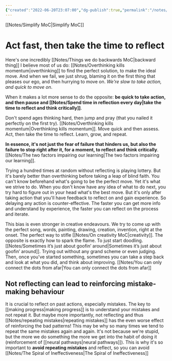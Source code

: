 ```yaml
---
{"created":"2022-06-20T23:07:00","dg-publish":true,"permalink":"/notes/act-fast-then-take-the-time-to-reflect/","dgPassFrontmatter":true,"updated":"2024-12-22T16:24:17.265+01:00"}
---
```


[[Notes/Simplify MoC\|Simplify MoC]]
# Act fast, then take the time to reflect

Here's one incredibly [[Notes/Things we do backwards MoC\|backward thing]] I believe most of us do: [[Notes/Overthinking kills momentum\|overthinking]] to find the perfect solution, to make the ideal move. And when we fail, we just shrug, blaming it on the first thing that pleases our ego, and then hurrying to move on. 
*We're slow to take action, and quick to move on*.

When it makes a lot more sense to do the opposite: **be quick to take action, and then pause and [[Notes/Spend time in reflection every day\|take the time to reflect and think critically]]**.

Don't spend ages thinking hard, then jump and pray (that you nailed it perfectly on the first try). [[Notes/Overthinking kills momentum\|Overthinking kills momentum]]. Move quick and then assess. Act, then take the time to reflect. Learn, grow, and repeat.

**In essence, it's not just the fear of failure that hinders us, but also the failure to stop right after it, for a moment, to reflect and think critically**.
[[Notes/The two factors impairing our learning\|The two factors impairing our learning]].

Trying a hundred times at random without reflecting is playing lottery. But it's barely better than overthinking before taking a leap of blind faith.
You can't know beforehand what's going to be the perfect move. Yet it's what we strive to do. When you don't know have any idea of what to do next, you try hard to figure out in your head what's the best move. But it's only after taking action that you'll have feedback to reflect on and gain experience. So delaying any action is counter-effective. The faster you can get more info and understand by experience, the faster you can reflect on the process and iterate.

This bias is even stronger in creative endeavours. We try to come up with the perfect song, words, painting, drawing, creation, invention, right at the onset. The perfect way to stifle [[Notes/On creativity MoC\|creativity]]. The opposite is exactly how to spark the flame. To just start doodling. [[Notes/Sometimes it’s just about goofin’ around\|Sometimes it’s just about goofin’ around]]. Trying out without any grand scheme or even judging. Then, once you've started something, sometimes you can take a step back and look at what you did, and think about improving. [[Notes/You can only connect the dots from afar\|You can only connect the dots from afar]]
## Not reflecting can lead to reinforcing mistake-making behaviour
It is crucial to reflect on past actions, especially mistakes. The key to [[making progress\|making progress]] is to understand your mistakes and not repeat it. But maybe more importantly, not reflecting and thus [[Notes/repeating mistakes\|repeating mistakes]] has the even worse effect of reinforcing the bad patterns!
This may be why so many times we tend to repeat the same mistakes again and again. It's not because we're stupid, but the more we do something the more we get into the habit of doing it (reinforcement of [[neural pathways\|neural pathways]]). 
This is why it's so important to **avoid repeating mistakes** and reflect, so you can avoid [[Notes/The Spiral of Ineffectiveness\|The Spiral of Ineffectiveness]]